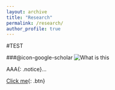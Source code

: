 ```yaml
---
layout: archive
title: "Research"
permalink: /research/
author_profile: true
---
```



#TEST

###@icon-google-scholar
![What is this](https://github.com/Ricardo-Luis/ricardo-luis.github.io/assets/fonts/google-scholar.svg?raw=true)


AAA{: .notice}...

[Click me](http://www.google.com){: .btn}


